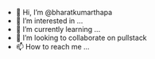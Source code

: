 - 👋 Hi, I’m @bharatkumarthapa
- 👀 I’m interested in ...
- 🌱 I’m currently learning ...
- 💞️ I’m looking to collaborate on pullstack
- 📫 How to reach me ...

<!---
bharatkumarthapa/bharatkumarthapa is a ✨ special ✨ repository because its `README.md` (this file) appears on your GitHub profile.
You can click the Preview link to take a look at your changes.
--->
